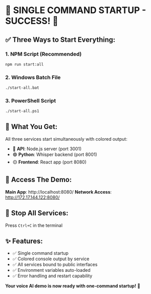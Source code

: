 # 🎯 **SINGLE COMMAND STARTUP - SUCCESS!** 🎯

## ✅ **Three Ways to Start Everything:**

### 1. **NPM Script (Recommended)**
```bash
npm run start:all
```

### 2. **Windows Batch File**
```bash
./start-all.bat
```

### 3. **PowerShell Script**
```bash
./start-all.ps1
```

## 🚀 **What You Get:**

All three services start simultaneously with colored output:
- 🔵 **API**: Node.js server (port 3001)
- 🟢 **Python**: Whisper backend (port 8001)  
- 🟡 **Frontend**: React app (port 8080)

## 📍 **Access The Demo:**

**Main App**: http://localhost:8080/
**Network Access**: http://172.17.144.122:8080/

## 🛑 **Stop All Services:**

Press `Ctrl+C` in the terminal

## ✨ **Features:**
- ✅ Single command startup
- ✅ Colored console output by service
- ✅ All services bound to public interfaces
- ✅ Environment variables auto-loaded
- ✅ Error handling and restart capability

**Your voice AI demo is now ready with one-command startup!** 🎉

